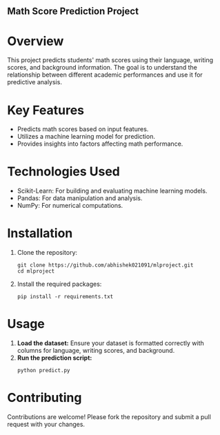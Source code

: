 ## Math Score Prediction Project

# Overview
This project predicts students' math scores using their language, writing scores, and background information. The goal is to understand the relationship between different academic performances and use it for predictive analysis.

# Key Features
- Predicts math scores based on input features.
- Utilizes a machine learning model for prediction.
- Provides insights into factors affecting math performance.

# Technologies Used
- Scikit-Learn: For building and evaluating machine learning models.
- Pandas: For data manipulation and analysis.
- NumPy: For numerical computations.

# Installation
1. Clone the repository:
   ```
   git clone https://github.com/abhishek021091/mlproject.git
   cd mlproject
   ```
2. Install the required packages:
   ```
   pip install -r requirements.txt
   ```

# Usage
1. **Load the dataset:** Ensure your dataset is formatted correctly with columns for language, writing scores, and background.
2. **Run the prediction script:**
   ```
   python predict.py
   ```
# Contributing
Contributions are welcome! Please fork the repository and submit a pull request with your changes.
